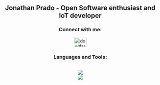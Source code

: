 <div align="center">
<h2> Jonathan Prado - Open Software enthusiast and IoT developer</h2>
<h3>Connect with me:</h3>
<a href="https://www.linkedin.com/in/jpradoar/" target="blank">
<img align="center" src="https://raw.githubusercontent.com/rahuldkjain/github-profile-readme-generator/master/src/images/icons/Social/linked-in-alt.svg" alt="douglaszuqueto" height="30" width="40" /></a>
<h3>Languages and Tools:</h3>
<br><img src="https://skillicons.dev/icons?i=arduino,linux,raspberrypi" />
<br><img src="https://skillicons.dev/icons?i=aws,kubernetes,docker,python,bash,rabbitmq,githubactions,grafana,prometheus" /> 
</div>
